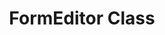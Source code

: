 ---
title: FormEditor Class
type: docs
weight: 100
url: es/net/formeditor-class/
description: Esta sección explica cómo trabajar con Aspose.PDF Facades utilizando la clase FormEditor.
lastmod: "2021-06-05"
draft: false
sitemap:
    changefreq: "weekly"
    priority: 0.7
---
